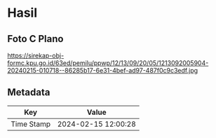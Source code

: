 # Hasil

## Foto C Plano

https://sirekap-obj-formc.kpu.go.id/63ed/pemilu/ppwp/12/13/09/20/05/1213092005904-20240215-010718--86285b17-6e31-4bef-ad97-487f0c9c3edf.jpg


## Metadata

| Key        | Value               |
| ---------- | ------------------- |
| Time Stamp | 2024-02-15 12:00:28 |



